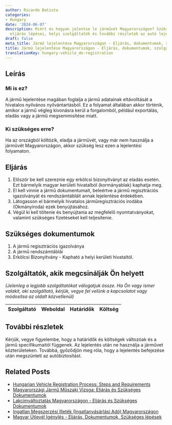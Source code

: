 ```yaml
---
author: Ricardo Batista
categories:
- Hungary
date: '2024-06-07'
description: Miért és hogyan jelentse le járművét Magyarországon? Szükséges dokumentumok,
  eljárás lépései, helyi szolgáltatók és további részletek az autó lejelentéséről.
draft: false
meta_title: Jármű lejelentése Magyarországon - Eljárás, dokumentumok, szolgáltatók
title: Jármű lejelentése Magyarországon - Eljárás, dokumentumok, szolgáltatók
translationKey: hungary-vehicle_de-registration
---
```



## Leírás
### Mi is ez?
A jármű lejelentése magában foglalja a jármű adatainak eltávolítását a hivatalos nyilvános nyilvántartásból. Ez a folyamat általában akkor történik, amikor a jármű végleg kivonásra kerül a forgalomból, például exportálás, eladás vagy a jármű megsemmisítése miatt.

### Ki szükséges erre?
Ha az országból költözik, eladja a járművét, vagy már nem használja a járművét Magyarországon, akkor szükség lesz ezen a lejelentési folyamaton.

## Eljárás
1. Először be kell szereznie egy erkölcsi bizonyítványt az eladás esetén. Ezt bármelyik magyar kerületi hivatalból (kormányablak) kaphatja meg.
2. El kell vinnie a jármű dokumentumait, beleértve a jármű regisztrációs igazolványát és rendszámtábláit annak lejelentése érdekében.
3. Látogasson el bármelyik hivatalos járműregisztrációs irodába (Okmányiroda) ezek benyújtásához.
4. Végül ki kell töltenie és benyújtania az megfelelő nyomtatványokat, valamint szükséges fizetéseket kell teljesítenie.

## Szükséges dokumentumok
1. A jármű regisztrációs igazolványa
2. A jármű rendszámtáblái
3. Erkölcsi Bizonyítvány - Kapható a helyi kerületi hivataltól.

## Szolgáltatók, akik megcsinálják Ön helyett

_(Jelenleg a legjobb szolgáltatókat válogatjuk össze. Ha Ön vagy ismer valakit, aki szolgáltató, kérjük, vegye fel velünk a kapcsolatot vagy módosítsa az oldalt közvetlenül)_

| Szolgáltató     |     Weboldal    |     Határidők    |       Költség     |
| :-------------: | :-------------: |  :-------------: | :-------------: |

## További részletek
Kérjük, vegye figyelembe, hogy a határidők és költségek változóak és a jármű specifikumaitól függenek. Az lejelentés után ne használja a járművet közterületeken. Továbbá, győződjön meg róla, hogy a lejelentés befejezése után megszünteti az autóbiztosítást.


## Related Posts

- [Hungarian Vehicle Registration Process: Steps and Requirements](https://tramitit.com/hu/guides/hungary/gepjarmu_forgalomba_helyezese/)
- [Magyarországi Jármű Műszaki Vizsga: Eljárás és Szükséges Dokumentumok](https://tramitit.com/hu/guides/hungary/gepjarmu_muszaki_vizsga_idopont_foglalas/)
- [Lakcímváltoztatás Magyarországon - Eljárás és Szükséges Dokumentumok](https://tramitit.com/hu/guides/hungary/lakohely_bejelentese/)
- [Ingatlan Megszerzési Illeték (Ingatlanvásárlási Adó) Magyarországon](https://tramitit.com/hu/guides/hungary/vagyonszerzesi_illetek_befizetese/)
- [Magyar Útlevél Igénylés - Eljárás, Dokumentumok, Szükséges lépések](https://tramitit.com/hu/guides/hungary/utlevel_igenylese/)